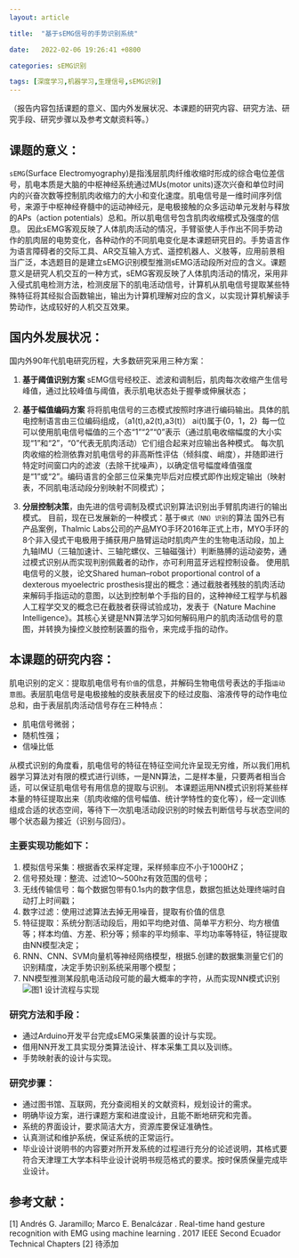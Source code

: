 ```yaml
---
layout: article

title:  "基于sEMG信号的手势识别系统"

date:   2022-02-06 19:26:41 +0800

categories: sEMG识别

tags: [深度学习,机器学习,生理信号,sEMG识别]
---
```


（报告内容包括课题的意义、国内外发展状况、本课题的研究内容、研究方法、研究手段、研究步骤以及参考文献资料等。）        
## 课题的意义：
  `sEMG`(Surface Electromyography)是指浅层肌肉纤维收缩时形成的综合电位差信号，肌电本质是大脑的中枢神经系统通过MUs(motor units)逐次兴奋和单位时间内的兴奋次数等控制肌肉收缩力的大小和变化速度。肌电信号是一维时间序列信号，来源于中枢神经脊髓中的运动神经元，是电极接触的众多运动单元发射与释放的APs（action potentials）总和。所以肌电信号包含肌肉收缩模式及强度的信息。
  因此sEMG客观反映了人体肌肉活动的情况，手臂驱使人手作出不同手势动作的肌肉层的电势变化，各种动作的不同肌电变化是本课题研究目的。手势语言作为语言障碍者的交际工具、AR交互输入方式、遥控机器人、义肢等，应用前景相当广泛，本选题目的是建立sEMG识别模型推测sEMG活动段所对应的含义。课题意义是研究人机交互的一种方式，sEMG客观反映了人体肌肉活动的情况，采用非入侵式肌电检测方法，检测皮层下的肌电活动信号，计算机从肌电信号提取某些特殊特征将其经拟合函数输出，输出为计算机理解对应的含义，以实现计算机解读手势动作，达成较好的人机交互效果。

## 国内外发展状况：
国内外90年代肌电研究历程，大多数研究采用三种方案：
1. **基于阈值识别方案**
  sEMG信号经校正、滤波和调制后，肌肉每次收缩产生信号峰值，通过比较峰值与阈值，表示肌电状态处于握拳或伸展状态；
2. **基于幅值编码方案**
  将将肌电信号的三态模式按照时序进行编码输出。具体的肌电控制语言由三位编码组成，（a1(t),a2(t),a3(t)） ai(t)属于{0，1，2}  每一位可以使用肌电信号幅值的三个态“1”“2”“0”表示（通过肌电收缩幅度的大小实现“1”和“2”，“0”代表无肌肉活动）它们组合起来对应输出各种模式。
  每次肌肉收缩的检测依靠对肌电信号的非高斯性评估（倾斜度、峭度），并随即进行特定时间窗口内的滤波（去除干扰噪声），以确定信号幅度峰值强度是“1”或“2”。编码语言的全部三位采集完毕后对应模式即作出规定输出（映射表，不同肌电活动段分别映射不同模式）；

3. **分层控制决策**，由先进的信号调制及模式识别算法识别出手臂肌肉进行的输出模式。
  目前，现在已发展新的一种模式：基于`模式（NN）识别`的算法
  国外已有产品案例，Thalmic Labs公司的产品MYO手环2016年正式上市，MYO手环的8个非入侵式干电极用于捕获用户胳臂运动时肌肉产生的生物电活动段，加上九轴IMU（三轴加速计、三轴陀螺仪、三轴磁强计）判断胳膊的运动姿势，通过模式识别从而实现判别佩戴者的动作，亦可利用蓝牙远程控制设备。
  使用肌电信号的义肢，论文Shared human–robot proportional control of a dexterous myoelectric prosthesis提出的概念：通过截肢者残肢的肌肉活动来解码手指运动的意图，以达到控制单个手指的目的，这种神经工程学与机器人工程学交叉的概念已在截肢者获得试验成功，发表于《Nature Machine Intelligence》。其核心关键是NN算法学习如何解码用户的肌肉活动信号的意图，并转换为操控义肢控制装置的指令，来完成手指的动作。
  
## 本课题的研究内容：
  肌电识别的定义：提取肌电信号有`价值`的信息，并解码生物电信号表达的手指`运动意图`。表层肌电信号是电极接触的皮肤表层皮下的经过皮脂、溶液传导的动作电位总和，由于表层肌肉活动信号存在三种特点：
  
 - 肌电信号微弱；
 - 随机性强；
 - 信噪比低
  
 从模式识别的角度看，肌电信号的特征在特征空间允许呈现无穷维，所以我们用机器学习算法对有限的模式进行训练，一是NN算法，二是样本量，只要两者相当合适，可以保证肌电信号有用信息的提取与识别。
 本课题运用NN模式识别将某些样本量的特征提取出来（肌肉收缩的信号幅值、统计学特性的变化等），经一定训练组成合适的状态空间，等待下一次肌电活动段识别的时候去判断信号与状态空间的哪个状态最为接近（识别与回归）。
  
### 主要实现功能如下：
 1. 模拟信号采集：根据香农采样定理，采样频率应不小于1000HZ；
 2. 信号预处理：整流、过滤10～500hz有效范围的信号；
 3. 无线传输信号：每个数据包带有0.1s内的数字信息，数据包抵达处理终端时自动打上时间戳；
 4. 数字过滤：使用过滤算法去掉无用噪音，提取有价值的信息
 5. 特征提取：系统分割活动段后，用如平均绝对值、简单平方积分、均方根值等；样本均值、方差、积分等；频率的平均频率、平均功率等特征，特征提取由NN模型决定；
 6. RNN、CNN、SVM向量机等神经网络模型，根据5.创建的数据集测量它们的识别精度，决定手势识别系统采用哪个模型；
 7. NN模型推测某段肌电活动段可能的最大概率的字符，从而实现NN模式识别
 
![图1 设计流程与实现](./images/2022-02-08-sEMG-proposal-report/设计流程与实现.png)

### 研究方法和手段：
- 通过Arduino开发平台完成sEMG采集装置的设计与实现。
- 借用NN开发工具实现分类算法设计、样本采集工具以及训练。
- 手势映射表的设计与实现。

### 研究步骤：
- 通过图书馆、互联网，充分查阅相关的文献资料，规划设计的需求。
- 明确毕设方案，进行课题方案和进度设计，且能不断地研究和完善。
- 系统的界面设计，要求简洁大方，资源库要保证准确性。
- 认真测试和维护系统，保证系统的正常运行。
- 毕业设计说明书的内容要对所开发系统的过程进行充分的论述说明，其格式要符合天津理工大学本科毕业设计说明书规范格式的要求。按时保质保量完成毕业设计。

## 参考文献：
[1] Andrés G. Jaramillo; Marco E. Benalcázar . Real-time hand gesture recognition with EMG using machine learning . 2017 IEEE Second Ecuador Technical Chapters
[2] 待添加